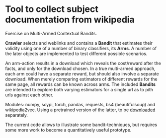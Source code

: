 # Tool to collect subject documentation from wikipedia

Exercise on Multi-Armed Contextual Bandits. 

**Crawler** selects and weblinks and contains a **Bandit** that estimates their validity using one of a number of binary classifiers, its **Arms**. A number of the later objects are implemented to test different possible scenarios. 

An arm-action results in a download which reveals the cost/reward after the facts, and only for the download chosen. In a true multi-armed approach, each arm could have a separate reward, but should also involve a separate download. When merely comparing estimators of different rewards for the same page, all rewards can be known across arms. The included **Bandits** are intended to explore both varying estimators for a single url as to pith urls against each other.

Modules: numpy, scypi, torch, pandas, requests, bs4 (beautifulsoup) and wikipedia2vec. Using a pretrained version of the latter, to be [downloaded](http://wikipedia2vec.s3.amazonaws.com/models/en/2018-04-20/enwiki_20180420_100d.pkl.bz2) separately.

The current code allows to illustrate some bandit-techniques, but requires some more work to become a quantitatively useful prototype.


